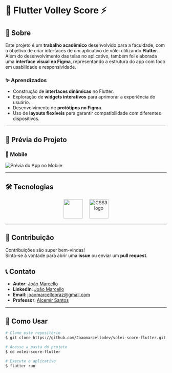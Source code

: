 # 🏐 Flutter Volley Score ⚡

## 📖 Sobre

Este projeto é um **trabalho acadêmico** desenvolvido para a faculdade, com o objetivo de criar interfaces de um aplicativo de vôlei utilizando **Flutter**.  
Além do desenvolvimento das telas no aplicativo, também foi elaborada uma **interface visual no Figma**, representando a estrutura do app com foco em usabilidade e responsividade.

### ✨ Aprendizados
- Construção de **interfaces dinâmicas** no Flutter.
- Exploração de **widgets interativos** para aprimorar a experiência do usuário.
- Desenvolvimento de **protótipos no Figma**.
- Uso de **layouts flexíveis** para garantir compatibilidade com diferentes dispositivos.

---

## 📱 Prévia do Projeto

### 📱 Mobile

![Prévia do App no Mobile](https://github.com/Joaomarcellodev/volei-score-flutter/blob/main/git/mobileappvolei.png?raw=true)

---

## 🛠️ Tecnologias

<div align="center">
  <img width="60" src="https://cdn.jsdelivr.net/gh/devicons/devicon/icons/flutter/flutter-original.svg" />
  <img width="12" />
  <img src="https://cdn.jsdelivr.net/gh/devicons/devicon/icons/dart/dart-original.svg" height="60" alt="CSS3 logo" />
</div>

---

## 🌟 Contribuição

Contribuições são super bem-vindas!  
Sinta-se à vontade para abrir uma **issue** ou enviar um **pull request**.

## 📞 Contato

- **Autor**: [João Marcello](https://github.com/Joaomarcellodev)  
- **LinkedIn**: [João Marcello](https://www.linkedin.com/in/joaomarcellodev/)  
- **Email**: joaomarcellobraz@gmail.com
- **Professor**: [Alcemir Santos](https://github.com/AlcemirSantos)  

---

## 🚀 Como Usar

```bash
# Clone este repositório
$ git clone https://github.com/Joaomarcellodev/volei-score-flutter.git

# Acesse a pasta do projeto
$ cd volei-score-flutter

# Execute o aplicativo
$ flutter run


